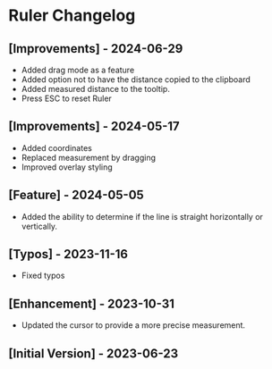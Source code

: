 # Ruler Changelog

## [Improvements] - 2024-06-29

- Added drag mode as a feature
- Added option not to have the distance copied to the clipboard
- Added measured distance to the tooltip.
- Press ESC to reset Ruler

## [Improvements] - 2024-05-17

- Added coordinates
- Replaced measurement by dragging
- Improved overlay styling

## [Feature] - 2024-05-05

- Added the ability to determine if the line is straight horizontally or vertically.

## [Typos] - 2023-11-16

- Fixed typos

## [Enhancement] - 2023-10-31

- Updated the cursor to provide a more precise measurement.

## [Initial Version] - 2023-06-23
